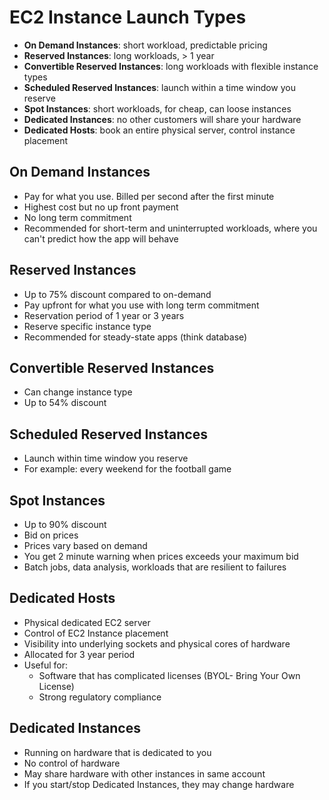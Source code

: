 # EC2 Instance Launch Types
* **On Demand Instances**: short workload, predictable pricing
* **Reserved Instances**: long workloads, > 1 year
* **Convertible Reserved Instances**: long workloads with flexible instance types
* **Scheduled Reserved Instances**: launch within a time window you reserve
* **Spot Instances**: short workloads, for cheap, can loose instances
* **Dedicated Instances**: no other customers will share your hardware
* **Dedicated Hosts**: book an entire physical server, control instance placement

## On Demand Instances
* Pay for what you use. Billed per second after the first minute
* Highest cost but no up front payment
* No long term commitment
* Recommended for short-term and uninterrupted workloads, where you can't predict how the app will behave

## Reserved Instances
* Up to 75% discount compared to on-demand
* Pay upfront for what you use with long term commitment
* Reservation period of 1 year or 3 years
* Reserve specific instance type
* Recommended for steady-state apps (think database)

## Convertible Reserved Instances
* Can change instance type
* Up to 54% discount

## Scheduled Reserved Instances
* Launch within time window you reserve
* For example: every weekend for the football game

## Spot Instances
* Up to 90% discount
* Bid on prices
* Prices vary based on demand
* You get 2 minute warning when prices exceeds your maximum bid
* Batch jobs, data analysis, workloads that are resilient to failures

## Dedicated Hosts
* Physical dedicated EC2 server
* Control of EC2 Instance placement
* Visibility into underlying sockets and physical cores of hardware
* Allocated for 3 year period
* Useful for:
    * Software that has complicated licenses (BYOL- Bring Your Own License)
    * Strong regulatory compliance

## Dedicated Instances
* Running on hardware that is dedicated to you
* No control of hardware
* May share hardware with other instances in same account
* If you start/stop Dedicated Instances, they may change hardware